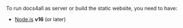 <!--
{
  "order":1,
  "title": "Requirements"
}
-->


To run docs4all as server or build the static website, you need to have:

* [Node.js](http://nodejs.org) **v16** (or later)

